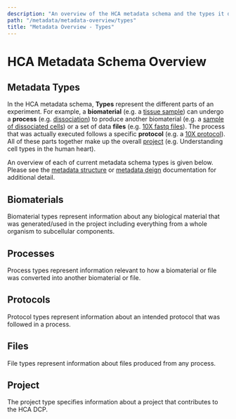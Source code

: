 ```yaml
---
description: "An overview of the HCA metadata schema and the types it defines."
path: "/metadata/metadata-overview/types"
title: "Metadata Overview - Types"
---
```


# HCA Metadata Schema Overview

## Metadata Types

In the HCA metadata schema, **Types** represent the different parts of an experiment. For example, a **biomaterial** (e.g. a [tissue sample][1]) can undergo a **process** (e.g. [dissociation][2]) to produce another biomaterial (e.g. a [sample of dissociated cells][3]) or a set of data **files** (e.g. [10X fastq files][4]). The process that was actually executed follows a specific **protocol** (e.g. a [10X protocol][5]). All of these parts together make up the overall [project][6] (e.g. Understanding cell types in the human heart).

An overview of each of current metadata schema types is given below. Please see the [metadata structure](/metadata/structure) or [metadata deign](/metadata/design) documentation for additional detail.

## Biomaterials

Biomaterial types represent information about any biological material that was generated/used in the project including everything from a whole organism to subcellular components.

<metadata-type-entity-schemas category="biomaterial"/></metadata-type-entity-schemas>

## Processes

Process types represent information relevant to how a biomaterial or file was converted into another biomaterial or file.

<metadata-type-entity-schemas category="process"/></metadata-type-entity-schemas>


## Protocols

Protocol types represent information about an intended protocol that was followed in a process.

<metadata-type-entity-schemas category="protocol"/></metadata-type-entity-schemas>

## Files

File types represent information about files produced from any process.

<metadata-type-entity-schemas category="file"/></metadata-type-entity-schemas>

## Project
The project type specifies information about a project that contributes to the HCA DCP.

<metadata-type-entity-schemas category="project"></metadata-type-entity-schemas>


[1]: /metadata/dictionary/biomaterial/specimen_from_organism
[2]: /metadata/dictionary/process/process
[3]: /metadata/dictionary/biomaterial/cell_suspension
[4]: /metadata/dictionary/file/sequence_file
[5]: /metadata/dictionary/protocol/sequencing_protocol
[6]: /metadata/dictionary/project/project
[7]: /metadata/dictionary/biomaterial/biomaterial_core
[8]: /metadata/dictionary/biomaterial/cell_morphology
[9]: /metadata/dictionary/system/file_descriptor
[10]: /metadata/dictionary/system/provenance
[11]: /metadata/structure
